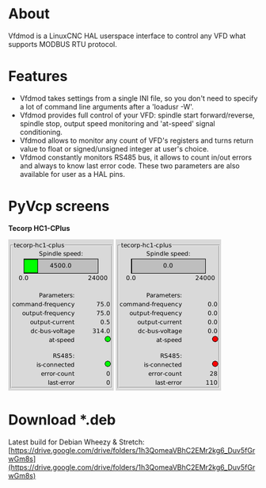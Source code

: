 # About
Vfdmod is a LinuxCNC HAL userspace interface to control any VFD what supports MODBUS RTU protocol.

# Features
- Vfdmod takes settings from a single INI file, so you don't need to specify a lot of command line arguments after a 'loadusr -W'.
- Vfdmod provides full control of your VFD: spindle start forward/reverse, spindle stop, output speed monitoring and 'at-speed' signal conditioning.
- Vfdmod allows to monitor any count of VFD's registers and turns return value to float or signed/unsigned integer at user's choice.
- Vfdmod constantly monitors RS485 bus, it allows to count in/out errors and always to know last error code. These two parameters are also available for user as a HAL pins.

# PyVcp screens
**Tecorp HC1-CPlus**

![](https://raw.githubusercontent.com/aekhv/vfdmod/master/images/hc1-cplus-1.png) ![](https://raw.githubusercontent.com/aekhv/vfdmod/master/images/hc1-cplus-2.png)

# Download \*.deb
Latest build for Debian Wheezy & Stretch: [https://drive.google.com/drive/folders/1h3QomeaVBhC2EMr2kg6_Duv5fGrwGm8s](https://drive.google.com/drive/folders/1h3QomeaVBhC2EMr2kg6_Duv5fGrwGm8s)
